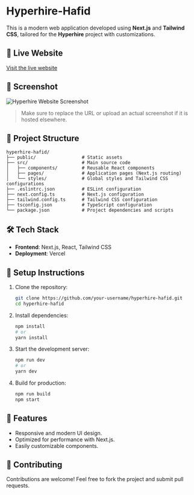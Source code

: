 
# Hyperhire-Hafid

This is a modern web application developed using **Next.js** and **Tailwind CSS**, tailored for the **Hyperhire** project with customizations.

## 🚀 Live Website

[Visit the live website](https://hyperhire-hafid.vercel.app/)

## 📸 Screenshot

![Hyperhire Website Screenshot]([https://hyperhire-hafid.vercel.app/screenshot.png](https://github.com/hafidrf/hyperhire-hafid/blob/main/screenshot.png))

> Make sure to replace the URL or upload an actual screenshot if it is hosted elsewhere.

## 📂 Project Structure

```
hyperhire-hafid/
├── public/                 # Static assets
├── src/                    # Main source code
│   ├── components/         # Reusable React components
│   ├── pages/              # Application pages (Next.js routing)
│   └── styles/             # Global styles and Tailwind CSS configurations
├── .eslintrc.json          # ESLint configuration
├── next.config.ts          # Next.js configuration
├── tailwind.config.ts      # Tailwind CSS configuration
├── tsconfig.json           # TypeScript configuration
└── package.json            # Project dependencies and scripts
```

## 🛠️ Tech Stack

- **Frontend**: Next.js, React, Tailwind CSS
- **Deployment**: Vercel

## 🔧 Setup Instructions

1. Clone the repository:
   ```bash
   git clone https://github.com/your-username/hyperhire-hafid.git
   cd hyperhire-hafid
   ```

2. Install dependencies:
   ```bash
   npm install
   # or
   yarn install
   ```

3. Start the development server:
   ```bash
   npm run dev
   # or
   yarn dev
   ```

4. Build for production:
   ```bash
   npm run build
   npm start
   ```

## 🌟 Features

- Responsive and modern UI design.
- Optimized for performance with Next.js.
- Easily customizable components.

## 🤝 Contributing

Contributions are welcome! Feel free to fork the project and submit pull requests.
